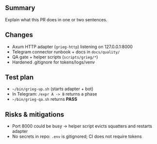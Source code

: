 ## Summary
Explain what this PR does in one or two sentences.

## Changes
- Axum HTTP adapter (`grieg-http`) listening on 127.0.0.1:8000
- Telegram connector runbook + docs in `docs/quality/`
- QA gate + helper scripts (`scripts/grieg/*`)
- Hardened .gitignore for tokens/logs/venv

## Test plan
- `~/bin/grieg-up.sh` (starts adapter + bot)
- In Telegram: `/expr A -> B` returns a phase
- `~/bin/grieg-qa.sh` returns **PASS**

## Risks & mitigations
- Port 8000 could be busy → helper script evicts squatters and restarts adapter
- No secrets in repo: `.env` is gitignored; CI does not require tokens
